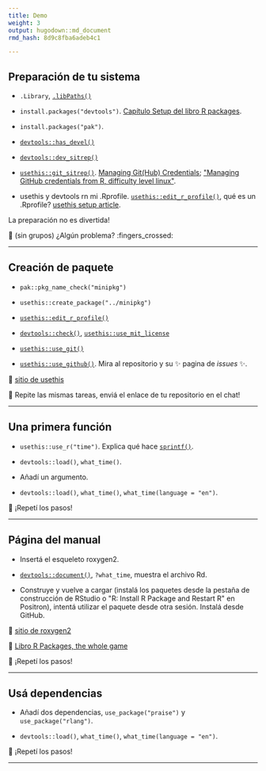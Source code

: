 ```yaml
---
title: Demo
weight: 3
output: hugodown::md_document
rmd_hash: 8d9c8fba6adeb4c1

---
```


## Preparación de tu sistema

-   `.Library`, [`.libPaths()`](https://rdrr.io/r/base/libPaths.html)

-   `install.packages("devtools")`. [Capítulo Setup del libro R packages](https://r-pkgs.org/setup.html).

-   `install.packages("pak")`.

-   [`devtools::has_devel()`](https://pkgbuild.r-lib.org/reference/has_compiler.html)

-   [`devtools::dev_sitrep()`](https://devtools.r-lib.org/reference/dev_sitrep.html)

-   [`usethis::git_sitrep()`](https://usethis.r-lib.org/reference/git_sitrep.html). [Managing Git(Hub) Credentials](https://usethis.r-lib.org/articles/git-credentials.html); ["Managing GitHub credentials from R, difficulty level linux"](https://blog.djnavarro.net/posts/2021-08-08_git-credential-helpers/).

-   usethis y devtools rn mi .Rprofile. [`usethis::edit_r_profile()`](https://usethis.r-lib.org/reference/edit.html), qué es un .Rprofile? [usethis setup article](https://usethis.r-lib.org/articles/articles/usethis-setup.html).

La preparación no es divertida!

:toolbox: (sin grupos) ¿Algún problema? :fingers_crossed:

------------------------------------------------------------------------

## Creación de paquete

-   `pak::pkg_name_check("minipkg")`

-   `usethis::create_package("../minipkg")`

-   [`usethis::edit_r_profile()`](https://usethis.r-lib.org/reference/edit.html)

-   [`devtools::check()`](https://devtools.r-lib.org/reference/check.html), [`usethis::use_mit_license`](https://usethis.r-lib.org/reference/licenses.html)

-   [`usethis::use_git()`](https://usethis.r-lib.org/reference/use_git.html)

-   [`usethis::use_github()`](https://usethis.r-lib.org/reference/use_github.html). Mira al repositorio y su :sparkles: pagina de *issues* :sparkles:.

:eyes: [sitio de usethis](https://usethis.r-lib.org/)

:toolbox: Repite las mismas tareas, enviá el enlace de tu repositorio en el chat!

------------------------------------------------------------------------

## Una primera función

-   `usethis::use_r("time")`. Explica qué hace [`sprintf()`](https://rdrr.io/r/base/sprintf.html).

-   `devtools::load()`, `what_time()`.

-   Añadí un argumento.

-   `devtools::load()`, `what_time()`, `what_time(language = "en")`.

:toolbox: ¡Repetí los pasos!

------------------------------------------------------------------------

## Página del manual

-   Insertá el esqueleto roxygen2.

-   [`devtools::document()`](https://devtools.r-lib.org/reference/document.html), `?what_time`, muestra el archivo Rd.

-   Construye y vuelve a cargar (instalá los paquetes desde la pestaña de construcción de RStudio o "R: Install R Package and Restart R" en Positron), intentá utilizar el paquete desde otra sesión. Instalá desde GitHub.

:eyes: [sitio de roxygen2](https://roxygen2.r-lib.org/)

:eyes: [Libro R Packages, the whole game](https://r-pkgs.org/whole-game.html)

:toolbox: ¡Repetí los pasos!

------------------------------------------------------------------------

## Usá dependencias

-   Añadí dos dependencias, `use_package("praise")` y `use_package("rlang")`.

-   `devtools::load()`, `what_time()`, `what_time(language = "en")`.

:toolbox: ¡Repetí los pasos!

------------------------------------------------------------------------


